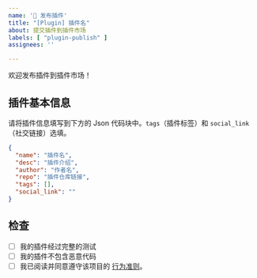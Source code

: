 ```yaml
---
name: '🥳 发布插件'
title: "[Plugin] 插件名"
about: 提交插件到插件市场
labels: [ "plugin-publish" ]
assignees: ''

---
```


欢迎发布插件到插件市场！

## 插件基本信息

请将插件信息填写到下方的 Json 代码块中。`tags`（插件标签）和 `social_link`（社交链接）选填。

```json
{
  "name": "插件名",
  "desc": "插件介绍",
  "author": "作者名",
  "repo": "插件仓库链接",
  "tags": [],
  "social_link": ""
}
```

## 检查

- [ ] 我的插件经过完整的测试
- [ ] 我的插件不包含恶意代码
- [ ] 我已阅读并同意遵守该项目的 [行为准则](https://docs.github.com/zh/site-policy/github-terms/github-community-code-of-conduct)。
